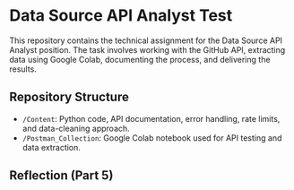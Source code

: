 # Data Source API Analyst Test

This repository contains the technical assignment for the Data Source API Analyst position. The task involves working with the GitHub API, extracting data using Google Colab, documenting the process, and delivering the results.

## Repository Structure

- `/Content`: Python code, API documentation, error handling, rate limits, and data-cleaning approach.
- `/Postman_Collection`: Google Colab notebook used for API testing and data extraction.

## Reflection (Part 5) 
